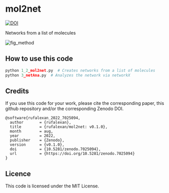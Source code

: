 # mol2net
[![DOI](https://zenodo.org/badge/529230671.svg)](https://zenodo.org/badge/latestdoi/529230671)

Networks from a list of molecules

![fig_method](https://user-images.githubusercontent.com/112173397/186894549-131b817f-b398-404f-83e6-f362415c16d7.png)

## How to use this code

```python
python 1_2_mol2net.py  # Creates networks from a list of molecules
python 3_netAna.py  # Analyzes the network via networkX
```

## Credits
If you use this code for your work, please cite the corresponding paper, this github repository and/or the corresponding Zenodo DOI.
```
@software{rufalexan_2022_7025094,
  author       = {rufalexan},
  title        = {rufalexan/mol2net: v0.1.0},
  month        = aug,
  year         = 2022,
  publisher    = {Zenodo},
  version      = {v0.1.0},
  doi          = {10.5281/zenodo.7025094},
  url          = {https://doi.org/10.5281/zenodo.7025094}
}
```

## Licence
This code is licensed under the MIT License.

